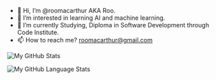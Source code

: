 - 👋 Hi, I’m @roomacarthur AKA Roo.
- 👀 I’m interested in learning AI and machine learning. 
- 🌱 I’m currently Studying, Diploma in Software Development through Code Institute. 
- 📫 How to reach me? roomacarthur@gmail.com

![My GitHub Stats](https://github-readme-stats.vercel.app/api/?username=roomacarthur&count_private=true&theme=shades-of-purple&showicons=true)

![My GitHub Language Stats](https://github-readme-stats.vercel.app/api/top-langs/?username=roomacarthur&langs_count=5&theme=shades-of-purple)

